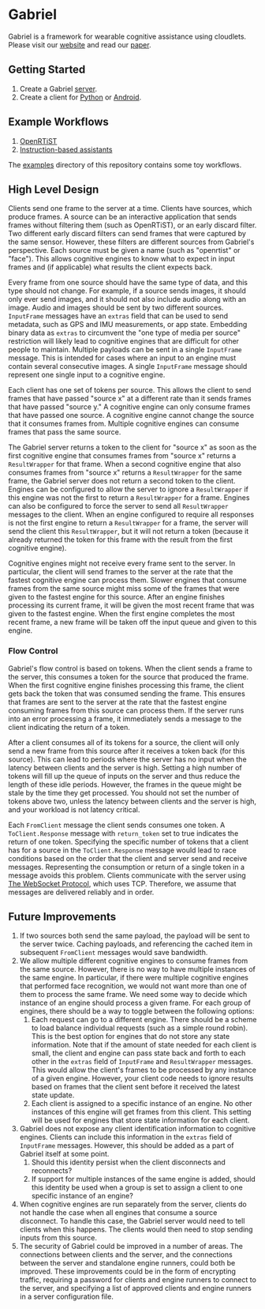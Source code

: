 # Gabriel

Gabriel is a framework for wearable cognitive assistance using cloudlets. Please
visit our [website](http://gabriel.cs.cmu.edu) and read our
[paper](http://dl.acm.org/citation.cfm?id=2594383).

## Getting Started

1. Create a Gabriel [server](server).
2. Create a client for [Python](python-client) or [Android](android-client).

## Example Workflows

1. [OpenRTiST](https://github.com/cmusatyalab/openrtist)
2. [Instruction-based assistants](https://github.com/cmusatyalab/gabriel-instruction)

The [examples](examples) directory of this repository contains some toy
workflows.

## High Level Design

Clients send one frame to the server at a time. Clients have sources, which
produce frames. A source can be an interactive application that sends frames
without filtering them (such as OpenRTiST), or an early discard filter. Two
different early discard filters can send frames that were captured by the same
sensor. However, these filters are different sources from Gabriel's perspective.
Each source must be given a name (such as "openrtist" or "face"). This allows
cognitive engines to know what to expect in input frames and (if applicable)
what results the client expects back.

Every frame from one source should have the same type of data, and this type
should not change. For example, if a source sends images, it should only ever
send images, and it should not also include audio along with an image. Audio and
images should be sent by two different sources. `InputFrame` messages have an
`extras` field that can be used to send metadata, such as GPS and IMU
measurements, or app state. Embedding binary data as `extras` to circumvent the
"one type of media per source" restriction will likely lead to cognitive
engines that are difficult for other people to maintain. Multiple payloads can
be sent in a single `InputFrame` message. This is intended for cases where an
input to an engine must contain several consecutive images. A single
`InputFrame` message should represent one single input to a cognitive engine.

Each client has one set of tokens per source. This allows the client to send
frames that have passed "source x" at a different rate than it sends frames that
have passed "source y." A cognitive engine can only consume frames that have
passed one source. A cognitive engine cannot change the source that it consumes
frames from. Multiple cognitive engines can consume frames that pass the same
source.

The Gabriel server returns a token to the client for "source x" as soon as the
first cognitive engine that consumes frames from "source x" returns a
`ResultWrapper` for that frame. When a second cognitive engine that also
consumes frames from "source x" returns a `ResultWrapper` for the same frame,
the Gabriel server does not return a second token to the client. Engines can be
configured to allow the server to ignore a `ResultWrapper` if this engine was
not the first to return a `ResultWrapper` for a frame. Engines can also be
configured to force the server to send all `ResultWrapper` messages to the
client.
When an engine configured to require all responses is not the first engine to
return a `ResultWrapper` for a frame, the server will send the client this
`ResultWrapper`, but it will not return a token (because it already returned the
token for this frame with the result from the first cognitive engine).

Cognitive engines might not receive every frame sent to the server. In
particular, the client will send frames to the server at the rate that the
fastest cognitive engine can process them. Slower engines that consume frames
from the same source might miss some of the frames that were given to the
fastest engine for this source. After an engine finishes processing its current
frame, it will be given the most recent frame that was given to the fastest
engine. When the first engine completes the most recent frame, a new frame will
be taken off the input queue and given to this engine.

### Flow Control

Gabriel's flow control is based on tokens. When the client sends a frame to the
server, this consumes a token for the source that produced the frame. When the
first cognitive engine finishes processing this frame, the client gets back the
token that was consumed sending the frame. This ensures that frames are sent to
the server at the rate that the fastest engine consuming frames from this source
can process them. If the server runs into an error processing a frame, it
immediately sends a message to the client indicating the return of a token.

After a client consumes all of its tokens for a source, the client will only
send a new frame from this source after it receives a token back
(for this source). This can lead to periods where the server has no input when
the latency between clients and the server is high. Setting a high number of
tokens will fill up the queue of inputs on the server and thus reduce the length
of these idle periods. However, the frames in the queue might be stale by the
time they get processed. You should not set the number of tokens above two,
unless the latency between clients and the server is high, and your workload is
not latency critical.

Each `FromClient` message the client sends consumes one token. A
`ToClient.Response` message with `return_token` set to true indicates the return
of one token. Specifying the specific number of tokens that a client has for a
source in the `ToClient.Response` message would lead to race conditions based on
the order that the client and server send and receive messages. Representing the
consumption or return of a single token in a message avoids this problem.
Clients communicate with the server using
[The WebSocket Protocol](https://tools.ietf.org/html/rfc6455), which uses TCP.
Therefore, we assume that messages are delivered reliably and in order.

## Future Improvements

1. If two sources both send the same payload, the payload will be sent to the
   server twice. Caching payloads, and referencing the cached item in subsequent
   `FromClient` messages would save bandwidth.
2. We allow multiple different cognitive engines to consume frames from the
   same source. However, there is no way to have
   multiple instances of the same engine. In particular, if there
   were multiple cognitive engines that performed face recognition, we would not
   want more than one of them to process the same frame. We need some way
   to decide which instance of an engine should process a given frame. For each
   group of engines, there should be a way to toggle between the following
   options:
   1. Each request can go to a different engine. There should be a scheme to
      load balance individual requests (such as a simple round robin). This is
      the best option for engines that do not store any state information. Note
      that if the amount of state needed for each client is small, the client
      and engine can pass state back and forth to each other in the `extras`
      field of `InputFrame` and `ResultWrapper` messages. This would allow the
      client's frames to be processed by any instance of a given engine.
      However, your client code needs to ignore results based on frames that the
      client sent before it received the latest state update.
   2. Each client is assigned to a specific instance of an engine. No other
      instances of this engine will get frames from this client. This setting
      will be used for engines that store state information for each client.
3. Gabriel does not expose any client identification information to cognitive
   engines. Clients can include this information in the `extras` field of
   `InputFrame` messages. However, this should be added as a part of Gabriel
   itself at some point.
   1. Should this identity persist when the client disconnects and reconnects?
   2. If support for multiple instances of the same engine is added, should this
      identity be used when a group is set to assign a client to one specific
      instance of an engine?
4. When cognitive engines are run separately from the server, clients do
   not handle the case when all engines that consume a source disconnect. To
   handle this case, the Gabriel server would need to tell clients when this
   happens. The clients would then need to stop sending inputs from this source.
5. The security of Gabriel could be improved in a number of areas. The
   connections between clients and the server, and the connections between
   the server and standalone engine runners, could both be improved. These
   improvements could be in the form of encrypting traffic, requiring a password
   for clients and engine runners to connect to the server, and specifying a
   list of approved clients and engine runners in a server configuration file.
